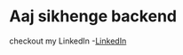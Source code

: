 # Aaj sikhenge backend

checkout my LinkedIn
-[LinkedIn](https://www.linkedin.com/in/abhishek-yadav-97534522a/)